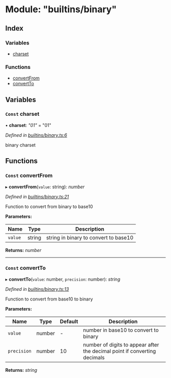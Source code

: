 
# Module: "builtins/binary"

## Index

### Variables

* [charset](_builtins_binary_.md#const-charset)

### Functions

* [convertFrom](_builtins_binary_.md#const-convertfrom)
* [convertTo](_builtins_binary_.md#const-convertto)

## Variables

### <a id="const-charset" name="const-charset"></a> `Const` charset

• **charset**: *"01"* = "01"

*Defined in [builtins/binary.ts:6](https://github.com/nvitaterna/bconvert/blob/master/src/builtins/binary.ts#L6)*

binary charset

## Functions

### <a id="const-convertfrom" name="const-convertfrom"></a> `Const` convertFrom

▸ **convertFrom**(`value`: string): *number*

*Defined in [builtins/binary.ts:21](https://github.com/nvitaterna/bconvert/blob/master/src/builtins/binary.ts#L21)*

Function to convert from binary to base10

**Parameters:**

Name | Type | Description |
------ | ------ | ------ |
`value` | string | string in binary to convert to base10  |

**Returns:** *number*

___

### <a id="const-convertto" name="const-convertto"></a> `Const` convertTo

▸ **convertTo**(`value`: number, `precision`: number): *string*

*Defined in [builtins/binary.ts:13](https://github.com/nvitaterna/bconvert/blob/master/src/builtins/binary.ts#L13)*

Function to convert from base10 to binary

**Parameters:**

Name | Type | Default | Description |
------ | ------ | ------ | ------ |
`value` | number | - | number in base10 to convert to binary |
`precision` | number | 10 | number of digits to appear after the decimal point if converting decimals  |

**Returns:** *string*
